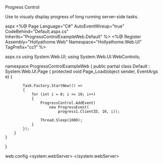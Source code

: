 Progress Control

Use to visualy display progress of long running server-side tasks.

aspx
<%@ Page Language="C#" AutoEventWireup="true" CodeBehind="Default.aspx.cs" Inherits="ProgressControlExampleWeb.Default" %>
<%@ Register Assembly="Hollyathome.Web" Namespace="Hollyathome.Web.UI" TagPrefix="cc1" %>
<!DOCTYPE html>

<html xmlns="http://www.w3.org/1999/xhtml">
<head runat="server">
    <title></title>
</head>
<body>
    <form id="form1" runat="server">
    <div>
        <cc1:ProgressControl ID="progress1" runat="server" />
    </div>
    </form>
</body>
</html>

aspx.cs
using System.Web.UI;
using System.Web.UI.WebControls;

namespace ProgressControlExampleWeb
{
    public partial class Default : System.Web.UI.Page
    {
        protected void Page_Load(object sender, EventArgs e)
        {
            
            Task.Factory.StartNew(() =>
            {
                for (int i = 0; i <= 10; i++)
                {
                    ProgressControl.AddEvent(
                        new ProgressEvent(
                            progress1.ClientID, 10, i));
                    
                    Thread.Sleep(1000);
                }
            }); 
        }
    }
}

web.config
  <system.webServer>
    <handlers>
      <add name="ProgressHandler" verb="GET" path="*.progress" type="Hollyathome.Web.ProgressHandler, Hollyathome.Web"/>
    </handlers>
  </system.webServer>

